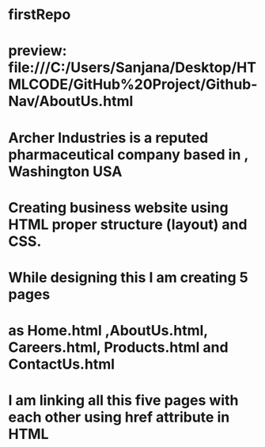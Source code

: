 # firstRepo
# preview: file:///C:/Users/Sanjana/Desktop/HTMLCODE/GitHub%20Project/Github-Nav/AboutUs.html
# Archer Industries is a reputed pharmaceutical company based in , Washington USA
# Creating business website using HTML proper structure (layout) and CSS.
# While designing this I am creating 5 pages 
# as Home.html ,AboutUs.html, Careers.html, Products.html and ContactUs.html
# I am linking all this five pages with each other using href attribute in HTML 
